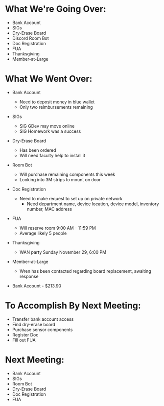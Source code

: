 # What We're Going Over:
- Bank Account
- SIGs
- Dry-Erase Board
- Discord Room Bot
- Doc Registration
- FUA
- Thanksgiving
- Member-at-Large

# What We Went Over:

- Bank Account
    - Need to deposit money in blue wallet
    - Only two reimbursements remaining

- SIGs
    - SIG GDev may move online
    - SIG Homework was a success

- Dry-Erase Board
    - Has been ordered
    - Will need faculty help to install it

- Room Bot
    - Will purchase remaining components this week
    - Looking into 3M strips to mount on door

- Doc Registration
    - Need to make request to set up on private network
        - Need department name, device location, device model, inventory number, MAC address

- FUA
    - Will reserve room 9:00 AM - 11:59 PM
    - Average likely 5 people

- Thanksgiving
    - WAN party Sunday November 29, 6:00 PM

- Member-at-Large 
    - Wren has been contacted regarding board replacement, awaiting response

- Bank Account - $213.90

# To Accomplish By Next Meeting: 
- Transfer bank account access 
- Find dry-erase board
- Purchase sensor components
- Register Doc
- Fill out FUA

# Next Meeting:
- Bank Account
- SIGs
- Room Bot
- Dry-Erase Board
- Doc Registration
- FUA
